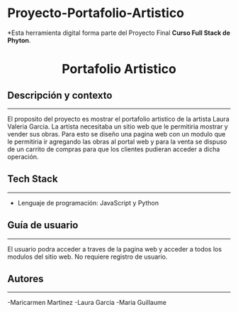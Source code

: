 # Proyecto-Portafolio-Artistico

*Esta herramienta digital forma parte del Proyecto Final **Curso Full Stack de Phyton**. 

<h1 align="center">Portafolio Artistico</h1>

## Descripción y contexto
---
El proposito del proyecto es mostrar el portafolio artistico de la artista Laura Valeria Garcia. La artista necesitaba un sitio web que le permitiria mostrar y vender sus obras. Para esto se diseño una pagina web con un modulo que le permitiria ir agregando las obras al portal web y para la venta se dispuso de un carrito de compras para que los clientes pudieran acceder a dicha operación. 

## Tech Stack
---
 - Lenguaje de programación: JavaScript y Python

## Guía de usuario
---
El usuario podra acceder a traves de la pagina web y acceder a todos los modulos del sitio web. No requiere registro de usuario.

## Autores
---
-Maricarmen Martinez
-Laura Garcia
-Maria Guillaume
